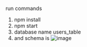 run commands 
1. npm install
2. npm start 
3. database name  users_table
4. and schema is 
![image](https://user-images.githubusercontent.com/28747452/122654638-76837f80-d16a-11eb-8104-51094f44cea9.png)

